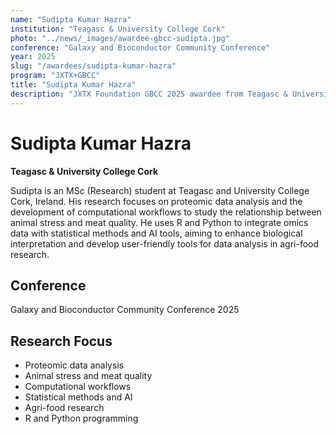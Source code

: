 ```yaml
---
name: "Sudipta Kumar Hazra"
institution: "Teagasc & University College Cork"
photo: "../news/_images/awardee-gbcc-sudipta.jpg"
conference: "Galaxy and Bioconductor Community Conference"
year: 2025
slug: "/awardees/sudipta-kumar-hazra"
program: "JXTX+GBCC"
title: "Sudipta Kumar Hazra"
description: "JXTX Foundation GBCC 2025 awardee from Teagasc & University College Cork"
---
```


# Sudipta Kumar Hazra

**Teagasc & University College Cork**

Sudipta is an MSc (Research) student at Teagasc and University College Cork, Ireland. His research focuses on proteomic data analysis and the development of computational workflows to study the relationship between animal stress and meat quality. He uses R and Python to integrate omics data with statistical methods and AI tools, aiming to enhance biological interpretation and develop user-friendly tools for data analysis in agri-food research.

## Conference
Galaxy and Bioconductor Community Conference 2025

## Research Focus
- Proteomic data analysis
- Animal stress and meat quality
- Computational workflows
- Statistical methods and AI
- Agri-food research
- R and Python programming